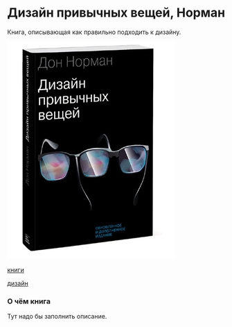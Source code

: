 # Дизайн привычных вещей, Норман

Книга, описывающая как правильно подходить к дизайну.

![cover](./2021-05-02_dizayn_privichnih_veshey_norman.jpg)

[книги](./meta_knigi.md)

[дизайн](./meta_dizayn.md)

### О чём книга

Тут надо бы заполнить описание.
